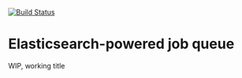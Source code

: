 [![Build Status](https://travis-ci.org/w33ble/elastique.svg?branch=master)](https://travis-ci.org/w33ble/elastique)

# Elasticsearch-powered job queue

WIP, working title